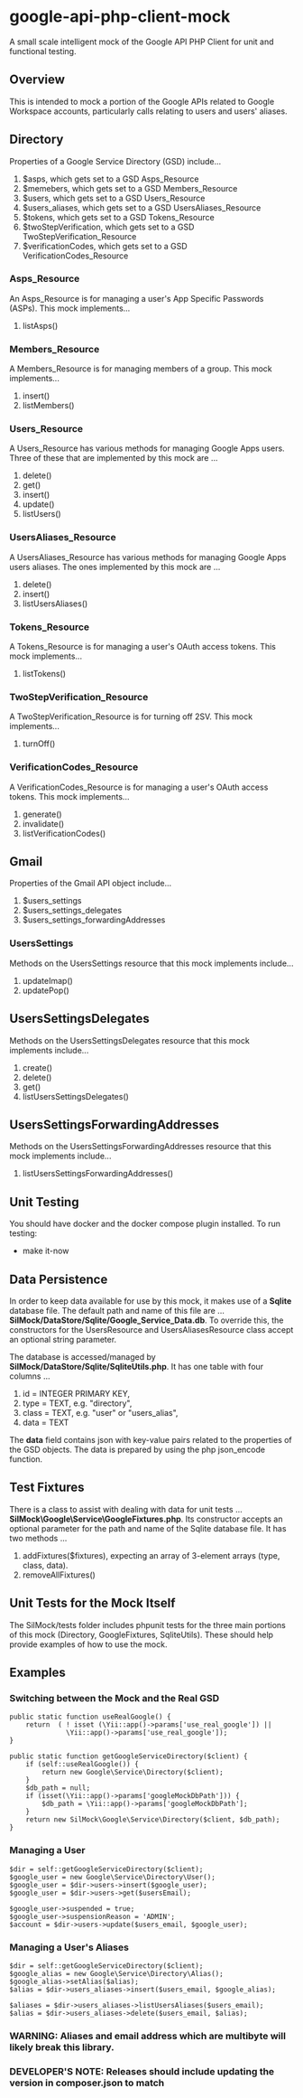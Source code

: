 google-api-php-client-mock
==========================
A small scale intelligent mock of the Google API PHP Client for unit and
functional testing.

Overview
--------
This is intended to mock a portion of the Google APIs related to
Google Workspace accounts, particularly calls relating to users and users'
aliases.

## Directory
Properties of a Google Service Directory (GSD) include...

1. $asps, which gets set to a GSD Asps_Resource
2. $memebers, which gets set to a GSD Members_Resource
3. $users, which gets set to a GSD Users_Resource
4. $users_aliases, which gets set to a GSD UsersAliases_Resource
5. $tokens, which gets set to a GSD Tokens_Resource
6. $twoStepVerification, which gets set to a GSD TwoStepVerification_Resource
7. $verificationCodes, which gets set to a GSD VerificationCodes_Resource

### Asps_Resource
An Asps_Resource is for managing a user's App Specific Passwords
(ASPs). This mock implements...

1. listAsps()

### Members_Resource
A Members_Resource is for managing members of a group.
This mock implements...

1. insert()
2. listMembers()

### Users_Resource
A Users_Resource has various methods for managing Google Apps users.
Three of these that are implemented by this mock are ...

1. delete()
2. get()
2. insert()
3. update()
4. listUsers()

### UsersAliases_Resource
A UsersAliases_Resource has various methods for managing Google Apps
users aliases.  The ones implemented by this mock are ...

1. delete()
2. insert()
3. listUsersAliases()

### Tokens_Resource
A Tokens_Resource is for managing a user's OAuth access tokens. This
mock implements...

1. listTokens()

### TwoStepVerification_Resource
A TwoStepVerification_Resource is for turning off 2SV. This
mock implements...

1. turnOff()

### VerificationCodes_Resource
A VerificationCodes_Resource is for managing a user's OAuth access tokens. This
mock implements...

1. generate()
2. invalidate()
3. listVerificationCodes()


## Gmail
Properties of the Gmail API object include...

1. $users_settings
2. $users_settings_delegates
3. $users_settings_forwardingAddresses

### UsersSettings
Methods on the UsersSettings resource that this mock implements include...

1. updateImap()
2. updatePop()

## UsersSettingsDelegates
Methods on the UsersSettingsDelegates resource that this mock implements
include...

1. create()
2. delete()
3. get()
4. listUsersSettingsDelegates()

## UsersSettingsForwardingAddresses
Methods on the UsersSettingsForwardingAddresses resource that this mock
implements include...

1. listUsersSettingsForwardingAddresses()

Unit Testing
------------
You should have docker and the docker compose plugin installed.
To run testing:
 - make it-now

Data Persistence
----------------
In order to keep data available for use by this mock, it makes use of a
**Sqlite** database file. The default path and name of this file are ...
**SilMock/DataStore/Sqlite/Google_Service_Data.db**.  To override this,
the constructors for the UsersResource and UsersAliasesResource class
accept an optional string parameter.

The database is accessed/managed by
**SilMock/DataStore/Sqlite/SqliteUtils.php**.  It has one table with
four columns ...

1. id  = INTEGER PRIMARY KEY,
2. type = TEXT,  e.g. "directory",
3. class = TEXT, e.g. "user" or "users_alias",
4. data = TEXT

The **data** field contains json with key-value pairs related to the
properties of the GSD objects.  The data is prepared by using the php
json_encode function.

Test Fixtures
-------------
There is a class to assist with dealing with data for unit tests ...
**SilMock\Google\Service\GoogleFixtures.php**.  Its constructor accepts
an optional parameter for the path and name of the Sqlite database file.
It has two methods ...

1. addFixtures($fixtures), expecting an array of 3-element arrays
    (type, class, data).
2. removeAllFixtures()

Unit Tests for the Mock Itself
------------------------------
The SilMock/tests folder includes phpunit tests for the three main
portions of this mock (Directory, GoogleFixtures, SqliteUtils).
These should help provide examples of how to use the mock.

Examples
--------

### Switching between the Mock and the Real GSD
    public static function useRealGoogle() {
        return  ( ! isset (\Yii::app()->params['use_real_google']) ||
                  \Yii::app()->params['use_real_google']);
    }

    public static function getGoogleServiceDirectory($client) {
        if (self::useRealGoogle()) {
            return new Google\Service\Directory($client);
        }
        $db_path = null;
        if (isset(\Yii::app()->params['googleMockDbPath'])) {
            $db_path = \Yii::app()->params['googleMockDbPath'];
        }
        return new SilMock\Google\Service\Directory($client, $db_path);
    }

### Managing a User
    $dir = self::getGoogleServiceDirectory($client);
    $google_user = new Google\Service\Directory\User();
    $google_user = $dir->users->insert($google_user);
    $google_user = $dir->users->get($usersEmail);

    $google_user->suspended = true;
    $google_user->suspensionReason = 'ADMIN';
    $account = $dir->users->update($users_email, $google_user);

### Managing a User's Aliases
    $dir = self::getGoogleServiceDirectory($client);
    $google_alias = new Google\Service\Directory\Alias();
    $google_alias->setAlias($alias);
    $alias = $dir->users_aliases->insert($users_email, $google_alias);

    $aliases = $dir->users_aliases->listUsersAliases($users_email);
    $alias = $dir->users_aliases->delete($users_email, $alias);

### WARNING: Aliases and email address which are multibyte will likely break this library.

### DEVELOPER'S NOTE: Releases should include updating the version in composer.json to match
